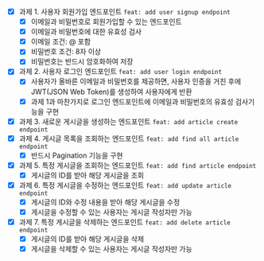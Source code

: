 - [x] 과제 1. 사용자 회원가입 엔드포인트 `feat: add user signup endpoint`
    - [x] 이메일과 비밀번호로 회원가입할 수 있는 엔드포인트
    - [x] 이메일과 비밀번호에 대한 유효성 검사
    - [x] 이메일 조건: @ 포함
    - [x] 비밀번호 조건: 8자 이상
    - [x] 비밀번호는 반드시 암호화하여 저장
- [x] 과제 2. 사용자 로그인 엔드포인트 `feat: add user login endpoint`
    - [x] 사용자가 올바른 이메일과 비밀번호를 제공하면, 사용자 인증을 거친 후에 JWT(JSON Web Token)를 생성하여 사용자에게 반환
    - [x] 과제 1과 마찬가지로 로그인 엔드포인트에 이메일과 비밀번호의 유효성 검사기능을 구현
- [x] 과제 3. 새로운 게시글을 생성하는 엔드포인트 `feat: add article create endpoint`
- [x] 과제 4. 게시글 목록을 조회하는 엔드포인트 `feat: add find all article endpoint`
    - [x] 반드시 Pagination 기능을 구현
- [x] 과제 5. 특정 게시글을 조회하는 엔드포인트 `feat: add find article endpoint`
    - [x] 게시글의 ID를 받아 해당 게시글을 조회
- [x] 과제 6. 특정 게시글을 수정하는 엔드포인트 `feat: add update article endpoint`
    - [x] 게시글의 ID와 수정 내용을 받아 해당 게시글을 수정
    - [x] 게시글을 수정할 수 있는 사용자는 게시글 작성자만 가능
- [x] 과제 7. 특정 게시글을 삭제하는 엔드포인트 `feat: add delete article endpoint`
    - [x] 게시글의 ID를 받아 해당 게시글을 삭제
    - [x] 게시글을 삭제할 수 있는 사용자는 게시글 작성자만 가능
